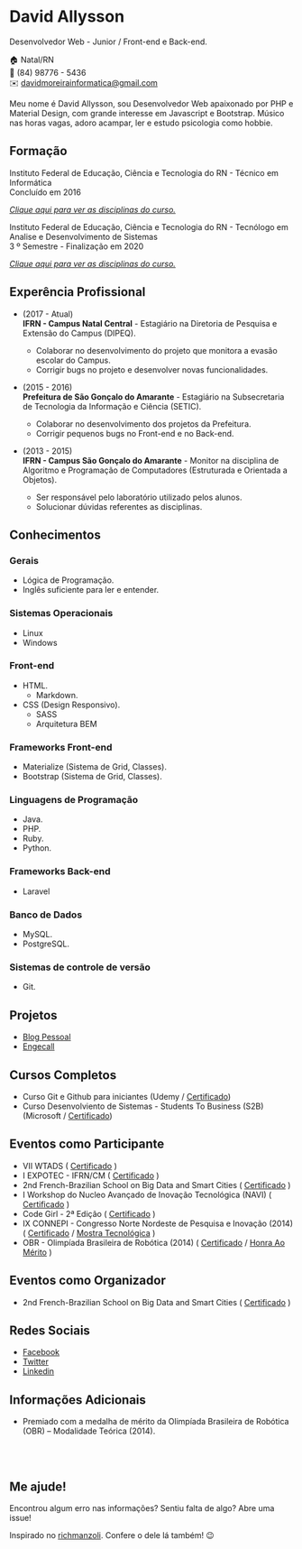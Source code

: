 # David Allysson
Desenvolvedor Web - Junior / Front-end e Back-end.

:house:    Natal/RN <br>
:iphone:   (84) 98776 - 5436 <br>
:envelope:  davidmoreirainformatica@gmail.com

Meu nome é David Allysson, sou Desenvolvedor Web apaixonado por PHP e Material Design, com grande interesse em Javascript e Bootstrap. Músico nas horas vagas, adoro acampar, ler e estudo psicologia como hobbie.

## Formação
Instituto Federal de Educação, Ciência e Tecnologia do RN - Técnico em Informática <br>
Concluído em 2016

[_Clique aqui para ver as disciplinas do curso._](DISCIPLINAS.md#técnico-em-informática)

Instituto Federal de Educação, Ciência e Tecnologia do RN - Tecnólogo em Analise e Desenvolvimento de Sistemas <br>
3 º Semestre - Finalização em 2020

[_Clique aqui para ver as disciplinas do curso._](DISCIPLINAS.md#tecnólogo-em-análise-e-desenvolvimento-de-sistemas)

## Experência Profissional
* (2017 -  Atual) <br>
**IFRN - Campus Natal Central** -
Estagiário na Diretoria de Pesquisa e Extensão do Campus (DIPEQ).
  * Colaborar no desenvolvimento do projeto que monitora a evasão escolar do Campus.
  * Corrigir bugs no projeto e desenvolver novas funcionalidades.


* (2015 -  2016) <br>
**Prefeitura de São Gonçalo do Amarante** -
Estagiário na Subsecretaria de Tecnologia da Informação e Ciência (SETIC).
  * Colaborar no desenvolvimento dos projetos da Prefeitura.
  * Corrigir pequenos bugs no Front-end e no Back-end.


* (2013 -  2015) <br>
**IFRN - Campus São Gonçalo do Amarante** -
Monitor na disciplina de Algoritmo e Programação de Computadores (Estruturada e Orientada a Objetos).
  * Ser responsável pelo laboratório utilizado pelos alunos.
  * Solucionar dúvidas referentes as disciplinas.

## Conhecimentos

### Gerais
* Lógica de Programação.
* Inglês suficiente para ler e entender.

### Sistemas Operacionais
* Linux
* Windows

### Front-end
* HTML.
  * Markdown.
* CSS (Design Responsivo).
  * SASS
  * Arquitetura BEM

### Frameworks Front-end
* Materialize (Sistema de Grid, Classes).
* Bootstrap (Sistema de Grid, Classes).

### Linguagens de Programação
* Java.
* PHP.
* Ruby.
* Python.

### Frameworks Back-end
* Laravel

### Banco de Dados
* MySQL.
* PostgreSQL.

### Sistemas de controle de versão
* Git.

## Projetos
* [Blog Pessoal](https://davidallysson.github.io/)
* [Engecall](https://davidallysson.github.io/Engecall)

## Cursos Completos
* Curso Git e Github para iniciantes (Udemy / [Certificado](#))
* Curso Desenvolviento de Sistemas - Students To Business (S2B) (Microsoft / [Certificado](#))

## Eventos como Participante
* VII WTADS ( [Certificado](certificados/vii-workshop-tads.pdf) )
* I EXPOTEC - IFRN/CM ( [Certificado](certificados/expotecifrncm-2017.pdf) )
* 2nd French-Brazilian School on Big Data and Smart Cities ( [Certificado](certificados/smart-cities.pdf) )
* I Workshop do Nucleo Avançado de Inovação Tecnológica (NAVI) ( [Certificado](certificados/workshop-navi.pdf) )
* Code Girl - 2ª Edição ( [Certificado](certificados/code-girl-2.pdf) )
* IX CONNEPI - Congresso Norte Nordeste de Pesquisa e Inovação (2014) ( [Certificado](certificados/connepi-2014.pdf) / [Mostra Tecnológica](certificados/mostra-tecnologica.pdf) )
* OBR - Olimpíada Brasileira de Robótica (2014) ( [Certificado](certificados/obr-2014.pdf) / [Honra Ao Mérito](certificados/obr-honra-ao-merito.pdf) )

## Eventos como Organizador
* 2nd French-Brazilian School on Big Data and Smart Cities ( [Certificado](certificados/smart-cities-organization.pdf) )

## Redes Sociais
*  [Facebook](https://www.facebook.com/david.allysson.9)
*  [Twitter](https://twitter.com/DaviDAllysson)
*  [Linkedin](https://www.linkedin.com/in/david-allysson-527791118/)

## Informações Adicionais
* Premiado com a medalha de mérito da Olimpíada Brasileira de Robótica (OBR) – Modalidade Teórica (2014).

<br><br>

## Me ajude!
Encontrou algum erro nas informações? Sentiu falta de algo? Abre uma issue! <br>

Inspirado no [richmanzoli](https://github.com/richmanzoli/curriculo). Confere o dele lá também! :wink:

